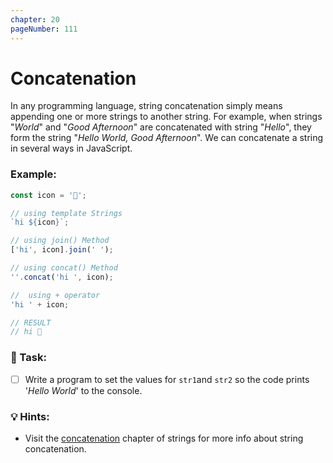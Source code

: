 ```yaml
---
chapter: 20
pageNumber: 111
---
```

# Concatenation

In any programming language, string concatenation simply means appending one or more strings to another string. For example, when strings "_World_" and "_Good Afternoon_" are concatenated with string "_Hello_", they form the string "_Hello World, Good Afternoon_". We can concatenate a string in several ways in JavaScript.

### Example:

```javascript
const icon = '👋';

// using template Strings
`hi ${icon}`;

// using join() Method
['hi', icon].join(' ');

// using concat() Method
''.concat('hi ', icon);

//  using + operator
'hi ' + icon;

// RESULT
// hi 👋
```

### 📝 Task:

* [ ] Write a program to set the values for `str1`and `str2` so the code prints '_Hello World_' to the console.

### 💡 Hints:

* Visit the [concatenation](../strings/concat.md) chapter of strings for more info about string concatenation.
